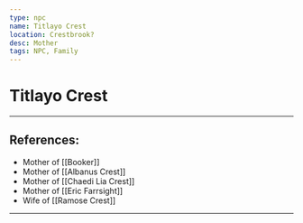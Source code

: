 ```yaml
---
type: npc
name: Titlayo Crest
location: Crestbrook?
desc: Mother
tags: NPC, Family
---
```


# Titlayo Crest
___ 
## References: 
- Mother of [[Booker]]
- Mother of [[Albanus Crest]]
- Mother of [[Chaedi Lia Crest]]
- Mother of [[Eric Farrsight]]
- Wife of [[Ramose Crest]]
--- 